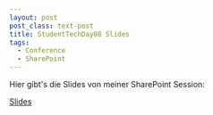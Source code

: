 ```yaml
---
layout: post
post_class: text-post
title: StudentTechDay08 Slides
tags:
  - Conference
  - SharePoint
---
```

Hier gibt's die Slides von meiner SharePoint Session:

[Slides](/assets/std-2008-slides.pdf)
